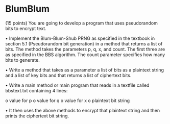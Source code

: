 # BlumBlum

(15 points) You are going to develop a program that uses pseudorandom bits to encrypt text.

•	Implement the Blum-Blum-Shub PRNG as specified in the textbook in section 5.1
(Pseudorandom bit generation) in a method that returns a list of bits.
The method takes the parameters p, q, x, and count. The first three are as specified in the BBS algorithm.
The count parameter specifies how many bits to generate.

•	Write a method that takes as a parameter a list of bits as
a plaintext string and a list of key bits and that returns a list of ciphertext bits.

•	Write a main method or main program that reads in a textfile called bbstext.txt containing 4 lines:

o	value for p
o	value for q
o	value for x
o	plaintext bit string

•	It then uses the above methods to encrypt that plaintext string and then prints the ciphertext bit string.
